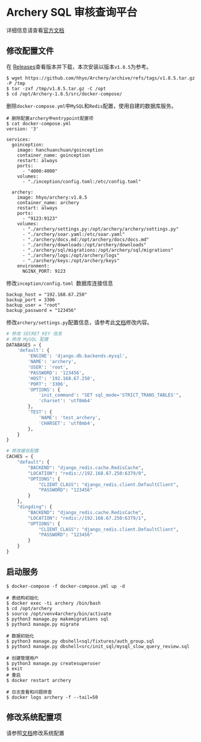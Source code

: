 # Archery SQL 审核查询平台

详细信息请查看[官方文档](https://archerydms.com/)

## 修改配置文件

在 [Releases](https://github.com/hhyo/Archery/releases)查看版本并下载，本次安装以版本`v1.8.5`为参考。

```shell
$ wget https://github.com/hhyo/Archery/archive/refs/tags/v1.8.5.tar.gz -P /tmp
$ tar -zxf /tmp/v1.8.5.tar.gz -C /opt
$ cd /opt/Archery-1.8.5/src/docker-compose/
```

删除`docker-compose.yml`中`MySQL`和`Redis`配置，使用自建的数据库服务。

```shell
# 删除配置archery中entrypoint配置项
$ cat docker-compose.yml
version: '3'

services:
  goinception:
    image: hanchuanchuan/goinception
    container_name: goinception
    restart: always
    ports:
      - "4000:4000"
    volumes:
      - "./inception/config.toml:/etc/config.toml"

  archery:
    image: hhyo/archery:v1.8.5
    container_name: archery
    restart: always
    ports:
      - "9123:9123"
    volumes:
      - "./archery/settings.py:/opt/archery/archery/settings.py"
      - "./archery/soar.yaml:/etc/soar.yaml"
      - "./archery/docs.md:/opt/archery/docs/docs.md"
      - "./archery/downloads:/opt/archery/downloads"
      - "./archery/sql/migrations:/opt/archery/sql/migrations"
      - "./archery/logs:/opt/archery/logs"
      - "./archery/keys:/opt/archery/keys"
    environment:
      NGINX_PORT: 9123
```

修改`inception/config.toml `数据库连接信息

```shell
backup_host = "192.168.67.250"
backup_port = 3306
backup_user = "root"
backup_password = "123456"
```

修改`archery/settings.py`配置信息，请参考此[文档](https://archerydms.com/installation/manual/#_5)修改内容。

```python
# 修改 SECRET_KEY 信息
# 修改 MySQL 配置
DATABASES = {
    'default': {
        'ENGINE': 'django.db.backends.mysql',
        'NAME': 'archery',
        'USER': 'root',
        'PASSWORD': '123456',
        'HOST': '192.168.67.250',
        'PORT': '3306',
        'OPTIONS': {
            'init_command': "SET sql_mode='STRICT_TRANS_TABLES'",
            'charset': 'utf8mb4'
        },
        'TEST': {
            'NAME': 'test_archery',
            'CHARSET': 'utf8mb4',
        },
    }
}

# 修改缓存配置
CACHES = {
    "default": {
        "BACKEND": "django_redis.cache.RedisCache",
        "LOCATION": "redis://192.168.67.250:6379/0",
        "OPTIONS": {
            "CLIENT_CLASS": "django_redis.client.DefaultClient",
            "PASSWORD": "123456"
        }
    },
    "dingding": {
        "BACKEND": "django_redis.cache.RedisCache",
        "LOCATION": "redis://192.168.67.250:6379/1",
        "OPTIONS": {
            "CLIENT_CLASS": "django_redis.client.DefaultClient",
            "PASSWORD": "123456"
        }
    }
}
```

## 启动服务

```shell
$ docker-compose -f docker-compose.yml up -d

# 表结构初始化
$ docker exec -ti archery /bin/bash
$ cd /opt/archery
$ source /opt/venv4archery/bin/activate
$ python3 manage.py makemigrations sql
$ python3 manage.py migrate

# 数据初始化
$ python3 manage.py dbshell<sql/fixtures/auth_group.sql
$ python3 manage.py dbshell<src/init_sql/mysql_slow_query_review.sql

# 创建管理用户
$ python3 manage.py createsuperuser
$ exit
# 重启
$ docker restart archery

# 日志查看和问题排查
$ docker logs archery -f --tail=50
```

## 修改系统配置项

请参照[文档](https://archerydms.com/configuration/)修改系统配置

